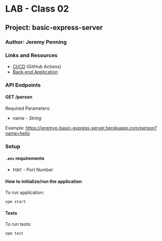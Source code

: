 # LAB - Class 02

## Project: basic-express-server

### Author: Jeremy Penning

### Links and Resources

- [CI/CD](https://github.com/jeremyp-401-advanced-javascript/basic-express-server/actions) (GitHub Actions)
- [Back-end Application](https://jeremyp-basic-express-server.herokuapp.com)

### API Endpoints

#### GET /person

Required Parameters:  

- name - _String_  

Example: https://jeremyp-basic-express-server.herokuapp.com/person?name=hello

### Setup

#### `.env` requirements

- `PORT` - Port Number

#### How to initialize/run the application

To run application:

`npm start`

#### Tests

To run tests:

`npm test`

